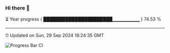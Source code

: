 ### Hi there 👋

⏳ Year progress { ██████████████████████▁▁▁▁▁▁▁▁ } 74.53 %

---

⏰ Updated on Sun, 29 Sep 2024 18:24:35 GMT

![Progress Bar CI](https://github.com/liununu/liununu/workflows/Progress%20Bar%20CI/badge.svg)
